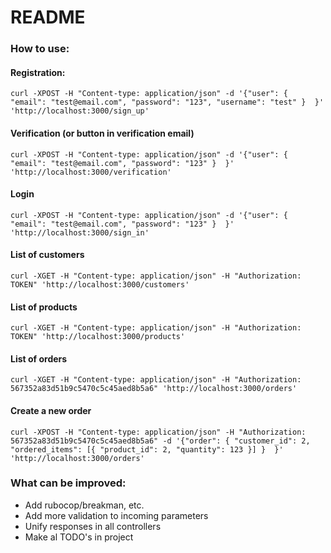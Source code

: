 # README

### How to use:

#### Registration:
```
curl -XPOST -H "Content-type: application/json" -d '{"user": { "email": "test@email.com", "password": "123", "username": "test" }  }' 'http://localhost:3000/sign_up'
```

#### Verification (or button in verification email)
```
curl -XPOST -H "Content-type: application/json" -d '{"user": { "email": "test@email.com", "password": "123" }  }' 'http://localhost:3000/verification'
```

#### Login
```
curl -XPOST -H "Content-type: application/json" -d '{"user": { "email": "test@email.com", "password": "123" }  }' 'http://localhost:3000/sign_in'
```

#### List of customers
```
curl -XGET -H "Content-type: application/json" -H "Authorization: TOKEN" 'http://localhost:3000/customers'
```

#### List of products
```
curl -XGET -H "Content-type: application/json" -H "Authorization: TOKEN" 'http://localhost:3000/products'
```

####  List of orders
```
curl -XGET -H "Content-type: application/json" -H "Authorization: 567352a83d51b9c5470c5c45aed8b5a6" 'http://localhost:3000/orders'
```

####  Create a new order
```
curl -XPOST -H "Content-type: application/json" -H "Authorization: 567352a83d51b9c5470c5c45aed8b5a6" -d '{"order": { "customer_id": 2, "ordered_items": [{ "product_id": 2, "quantity": 123 }] }  }' 'http://localhost:3000/orders'
```

### What can be improved:
- Add rubocop/breakman, etc.
- Add more validation to incoming parameters
- Unify responses in all controllers
- Make al TODO's in project
